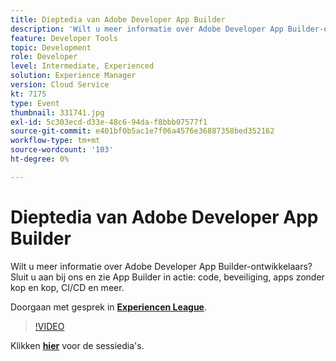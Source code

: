```yaml
---
title: Dieptedia van Adobe Developer App Builder
description: 'Wilt u meer informatie over Adobe Developer App Builder-ontwikkelaars? Word lid van ons en bekijk Adobe Developer App Builder in actie: code, beveiliging, apps zonder kop en zonder kop, CI/CD en meer. Deze sessie is afgeleverd als onderdeel van de Adobe Developers Live Content-gebeurtenis.'
feature: Developer Tools
topic: Development
role: Developer
level: Intermediate, Experienced
solution: Experience Manager
version: Cloud Service
kt: 7175
type: Event
thumbnail: 331741.jpg
exl-id: 5c303ecd-d33e-48c6-94da-f8bbb07577f1
source-git-commit: e401bf0b5ac1e7f06a4576e36887358bed352162
workflow-type: tm+mt
source-wordcount: '103'
ht-degree: 0%

---
```


# Dieptedia van Adobe Developer App Builder

Wilt u meer informatie over Adobe Developer App Builder-ontwikkelaars? Sluit u aan bij ons en zie App Builder in actie: code, beveiliging, apps zonder kop en kop, CI/CD en meer.

Doorgaan met gesprek in **[Experiencen League](https://adobe.ly/36Yd3v6)**.

>[!VIDEO](https://video.tv.adobe.com/v/331741/?quality=12&learn=on&hidetitle=true)

Klikken **[hier](/help/adobe-developers-live/assets/app-builder.pdf)** voor de sessiedia&#39;s.
